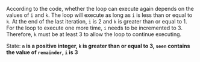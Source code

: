 According to the code, whether the loop can execute again depends on the values of `i` and `k`. The loop will execute as long as `i` is less than or equal to `k`. At the end of the last iteration, `i` is 2 and `k` is greater than or equal to 1. For the loop to execute one more time, `i` needs to be incremented to 3. Therefore, `k` must be at least 3 to allow the loop to continue executing.

State: **`n` is a positive integer, `k` is greater than or equal to 3, `seen` contains the value of `remainder`, `i` is 3**